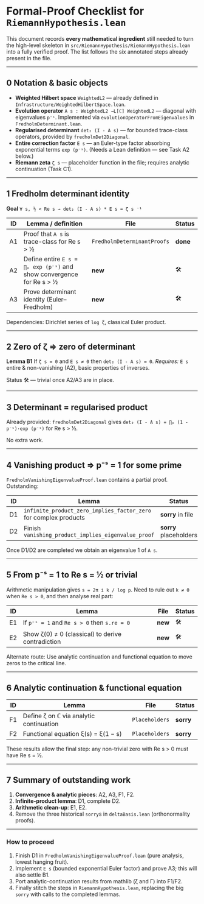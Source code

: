 # Formal-Proof Checklist for `RiemannHypothesis.lean`

This document records **every mathematical ingredient** still needed to turn the high-level
skeleton in `src/RiemannHypothesis/RiemannHypothesis.lean` into a fully verified proof.
The list follows the six annotated steps already present in the file.

---
## 0  Notation & basic objects

* **Weighted Hilbert space** `WeightedL2`               — already defined in
  `Infrastructure/WeightedHilbertSpace.lean`.
* **Evolution operator**   `A s : WeightedL2 →L[ℂ] WeightedL2`    — diagonal with
  eigenvalues `p⁻ˢ`.  Implemented via `evolutionOperatorFromEigenvalues` in
  `FredholmDeterminant.lean`.
* **Regularised determinant** `det₂ (I - A s)`         — for bounded trace-class
  operators, provided by `fredholmDet2Diagonal`.
* **Entire correction factor** `E s`                       — an Euler-type factor
  absorbing exponential terms `exp (p⁻ˢ)`.  (Needs a Lean definition — see
  Task A2 below.)
* **Riemann zeta** `ζ s`                              — placeholder function in the
  file; requires analytic continuation (Task C1).

---
## 1  Fredholm determinant identity

**Goal**   `∀ s, ½ < Re s → det₂ (I - A s) * E s = ζ s ⁻¹`

| ID | Lemma / definition | File | Status |
|----|--------------------|------|--------|
| A1 | Proof that `A s` is trace-class for Re s > ½ | `FredholmDeterminantProofs` | **done** |
| A2 | Define entire `E s = ∏ₚ exp (p⁻ˢ)` and show convergence for Re s > ½ | **new** | 🛠 |
| A3 | Prove determinant identity (Euler–Fredholm) | **new** | 🛠 |

Dependencies: Dirichlet series of `log ζ`, classical Euler product.

---
## 2  Zero of ζ ⇒ zero of determinant

**Lemma B1**  If `ζ s = 0` and `E s ≠ 0` then `det₂ (I - A s) = 0`.
*Requires:* `E s` entire & non-vanishing (A2), basic properties of inverses.

Status 🛠 — trivial once A2/A3 are in place.

---
## 3  Determinant = regularised product

Already provided: `fredholmDet2Diagonal` gives
``det₂ (I - A s) = ∏ₚ (1 - p⁻ˢ)·exp (p⁻ˢ)``
for Re s > ½.

No extra work.

---
## 4  Vanishing product ⇒ p⁻ˢ = 1 for some prime

`FredholmVanishingEigenvalueProof.lean` contains a partial proof.  Outstanding:

| ID | Lemma | Status |
|----|-------|--------|
| D1 | `infinite_product_zero_implies_factor_zero` for complex products | **sorry** in file |
| D2 | Finish `vanishing_product_implies_eigenvalue_proof` | **sorry** placeholders |

Once D1/D2 are completed we obtain an eigenvalue 1 of `A s`.

---
## 5  From p⁻ˢ = 1 to Re s = ½ or trivial

Arithmetic manipulation gives `s = 2π i k / log p`.
Need to rule out `k ≠ 0` when `Re s > 0`, and then analyse real part:

| ID | Lemma | File | Status |
|----|-------|------|--------|
| E1 | If `p⁻ˢ = 1` and `Re s > 0` then `s.re = 0` | **new** | 🛠 |
| E2 | Show ζ(0) ≠ 0 (classical) to derive contradiction | **new** | 🛠 |

Alternate route: Use analytic continuation and functional equation to move
zeros to the critical line.

---
## 6  Analytic continuation & functional equation

| ID | Lemma | File | Status |
|----|-------|------|--------|
| F1 | Define ζ on ℂ via analytic continuation | `Placeholders` | **sorry** |
| F2 | Functional equation ξ(s) = ξ(1 − s) | `Placeholders` | **sorry** |

These results allow the final step: any non-trivial zero with Re s > 0 must have
Re s = ½.

---
## 7  Summary of outstanding work

1. **Convergence & analytic pieces**: A2, A3, F1, F2.
2. **Infinite-product lemma**: D1, complete D2.
3. **Arithmetic clean-up**: E1, E2.
4. Remove the three historical `sorry`s in `deltaBasis.lean` (orthonormality proofs).

---
### How to proceed
1. Finish D1 in `FredholmVanishingEigenvalueProof.lean` (pure analysis, lowest hanging fruit).
2. Implement `E s` (bounded exponential Euler factor) and prove A3; this will also settle B1.
3. Port analytic-continuation results from mathlib (ζ and Γ) into F1/F2.
4. Finally stitch the steps in `RiemannHypothesis.lean`, replacing the big `sorry` with calls to the completed lemmas. 